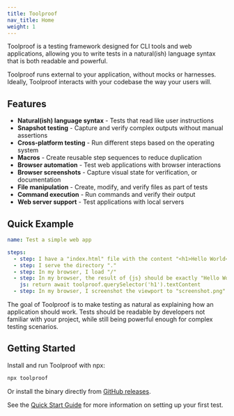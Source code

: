 ```yaml
---
title: Toolproof
nav_title: Home
weight: 1
---
```


Toolproof is a testing framework designed for CLI tools and web applications, allowing you to write tests in a natural(ish) language syntax that is both readable and powerful.

Toolproof runs external to your application, without mocks or harnesses. Ideally, Toolproof interacts with your codebase the way your users will.

## Features

- **Natural(ish) language syntax** - Tests that read like user instructions
- **Snapshot testing** - Capture and verify complex outputs without manual assertions
- **Cross-platform testing** - Run different steps based on the operating system
- **Macros** - Create reusable step sequences to reduce duplication
- **Browser automation** - Test web applications with browser interactions
- **Browser screenshots** - Capture visual state for verification, or documentation
- **File manipulation** - Create, modify, and verify files as part of tests
- **Command execution** - Run commands and verify their output
- **Web server support** - Test applications with local servers

## Quick Example

```yml
name: Test a simple web app

steps:
  - step: I have a "index.html" file with the content "<h1>Hello World</h1>"
  - step: I serve the directory "."
  - step: In my browser, I load "/"
  - step: In my browser, the result of {js} should be exactly "Hello World"
    js: return await toolproof.querySelector('h1').textContent
  - step: In my browser, I screenshot the viewport to "screenshot.png"
```

The goal of Toolproof is to make testing as natural as explaining how an application should work. Tests should be readable by developers not familiar with your project, while still being powerful enough for complex testing scenarios.

## Getting Started

Install and run Toolproof with npx:

```bash
npx toolproof
```

Or install the binary directly from [GitHub releases](https://github.com/CloudCannon/toolproof/releases).

See the [Quick Start Guide](docs/) for more information on setting up your first test.
